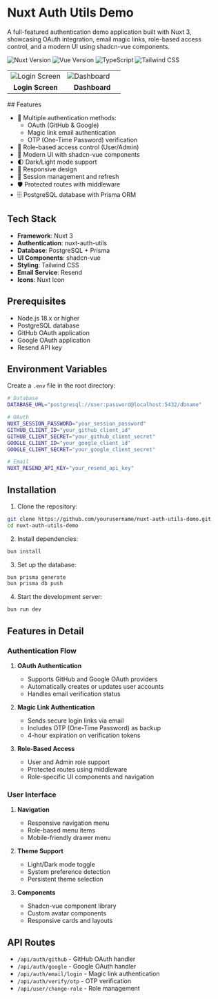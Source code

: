 # Nuxt Auth Utils Demo

A full-featured authentication demo application built with Nuxt 3, showcasing OAuth integration, email magic links, role-based access control, and a modern UI using shadcn-vue components.

![Nuxt Version](https://img.shields.io/badge/Nuxt-3.x-00DC82.svg?style=flat&logo=nuxt.js)
![Vue Version](https://img.shields.io/badge/Vue-3.x-4FC08D.svg?style=flat&logo=vue.js)
![TypeScript](https://img.shields.io/badge/TypeScript-5.x-3178C6.svg?style=flat&logo=typescript)
![Tailwind CSS](https://img.shields.io/badge/Tailwind_CSS-3.x-38B2AC.svg?style=flat&logo=tailwind-css)

<table>
<tr>
<td width="50%">
<img src="https://github.com/user-attachments/assets/83c2c4b8-21d6-48be-9a4c-e074b9ee426e" alt="Login Screen" />
</td>
<td width="50%">
<img src="https://github.com/user-attachments/assets/e17bbfa0-74db-4ec2-aafc-3068b0c0b870" alt="Dashboard" />
</td>
</tr>
<tr>
<td align="center"><strong>Login Screen</strong></td>
<td align="center"><strong>Dashboard</strong></td>
</tr>
</table>
## Features

- 🔐 Multiple authentication methods:
  - OAuth (GitHub & Google)
  - Magic link email authentication
  - OTP (One-Time Password) verification
- 👥 Role-based access control (User/Admin)
- 🎨 Modern UI with shadcn-vue components
- 🌓 Dark/Light mode support
- 📱 Responsive design
- 🔄 Session management and refresh
- 🛡️ Protected routes with middleware
- 🗄️ PostgreSQL database with Prisma ORM

## Tech Stack

- **Framework**: Nuxt 3
- **Authentication**: nuxt-auth-utils
- **Database**: PostgreSQL + Prisma
- **UI Components**: shadcn-vue
- **Styling**: Tailwind CSS
- **Email Service**: Resend
- **Icons**: Nuxt Icon

## Prerequisites

- Node.js 18.x or higher
- PostgreSQL database
- GitHub OAuth application
- Google OAuth application
- Resend API key

## Environment Variables

Create a `.env` file in the root directory:

```bash
# Database
DATABASE_URL="postgresql://user:password@localhost:5432/dbname"

# OAuth
NUXT_SESSION_PASSWORD="your_session_password"
GITHUB_CLIENT_ID="your_github_client_id"
GITHUB_CLIENT_SECRET="your_github_client_secret"
GOOGLE_CLIENT_ID="your_google_client_id"
GOOGLE_CLIENT_SECRET="your_google_client_secret"

# Email
NUXT_RESEND_API_KEY="your_resend_api_key"
```

## Installation

1. Clone the repository:
```bash
git clone https://github.com/yourusername/nuxt-auth-utils-demo.git
cd nuxt-auth-utils-demo
```

2. Install dependencies:
```bash
bun install
```

3. Set up the database:
```bash
bun prisma generate
bun prisma db push
```

4. Start the development server:
```bash
bun run dev
```


## Features in Detail

### Authentication Flow

1. **OAuth Authentication**
   - Supports GitHub and Google OAuth providers
   - Automatically creates or updates user accounts
   - Handles email verification status

2. **Magic Link Authentication**
   - Sends secure login links via email
   - Includes OTP (One-Time Password) as backup
   - 4-hour expiration on verification tokens

3. **Role-Based Access**
   - User and Admin role support
   - Protected routes using middleware
   - Role-specific UI components and navigation

### User Interface

1. **Navigation**
   - Responsive navigation menu
   - Role-based menu items
   - Mobile-friendly drawer menu

2. **Theme Support**
   - Light/Dark mode toggle
   - System preference detection
   - Persistent theme selection

3. **Components**
   - Shadcn-vue component library
   - Custom avatar components
   - Responsive cards and layouts

## API Routes

- `/api/auth/github` - GitHub OAuth handler
- `/api/auth/google` - Google OAuth handler
- `/api/auth/email/login` - Magic link authentication
- `/api/auth/verify/otp` - OTP verification
- `/api/user/change-role` - Role management
